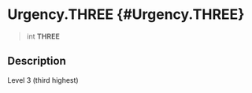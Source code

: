 Urgency.THREE {#Urgency.THREE}
=============

> int **THREE**

Description
-----------

Level 3 (third highest)
